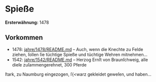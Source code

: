 # Spieße

**Ersterwähnung:** 1478

## Vorkommen
- 1478: [jahre/1478/README.md](../jahre/1478/README.md) – Auch, wenn die Knechte zu Felde
ziehen, ſollen ſie tüchtige Spieße und tüchtige Wehren
mitnehmen...
- 1542: [jahre/1542/README.md](../jahre/1542/README.md) – Herzog Ernſt von
Braunſchweig, alle dieſe zuſammengerehnet, 300 Pferde

ſtark, zu Naumburg eingezogen, ſ{<warz gekleidet geweſen,
und haben...
